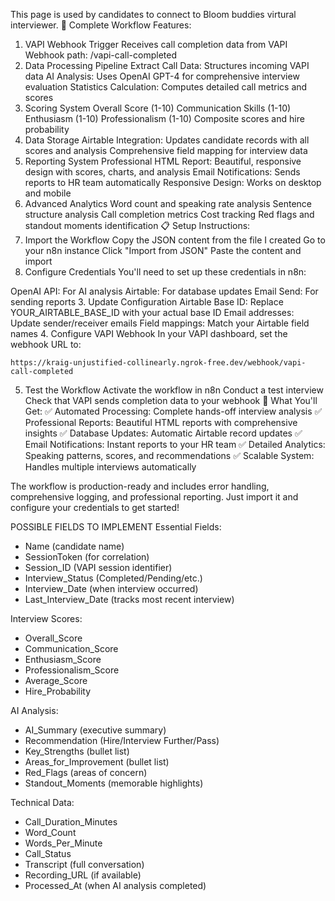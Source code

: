 This page is used by candidates to connect to Bloom buddies virtural interviewer.
🚀 Complete Workflow Features:
1. VAPI Webhook Trigger
Receives call completion data from VAPI
Webhook path: /vapi-call-completed
2. Data Processing Pipeline
Extract Call Data: Structures incoming VAPI data
AI Analysis: Uses OpenAI GPT-4 for comprehensive interview evaluation
Statistics Calculation: Computes detailed call metrics and scores
3. Scoring System
Overall Score (1-10)
Communication Skills (1-10)
Enthusiasm (1-10)
Professionalism (1-10)
Composite scores and hire probability
4. Data Storage
Airtable Integration: Updates candidate records with all scores and analysis
Comprehensive field mapping for interview data
5. Reporting System
Professional HTML Report: Beautiful, responsive design with scores, charts, and analysis
Email Notifications: Sends reports to HR team automatically
Responsive Design: Works on desktop and mobile
6. Advanced Analytics
Word count and speaking rate analysis
Sentence structure analysis
Call completion metrics
Cost tracking
Red flags and standout moments identification
📋 Setup Instructions:
1. Import the Workflow
Copy the JSON content from the file I created
Go to your n8n instance
Click "Import from JSON"
Paste the content and import
2. Configure Credentials
You'll need to set up these credentials in n8n:

OpenAI API: For AI analysis
Airtable: For database updates
Email Send: For sending reports
3. Update Configuration
Airtable Base ID: Replace YOUR_AIRTABLE_BASE_ID with your actual base ID
Email addresses: Update sender/receiver emails
Field mappings: Match your Airtable field names
4. Configure VAPI Webhook
In your VAPI dashboard, set the webhook URL to:


```
https://kraig-unjustified-collinearly.ngrok-free.dev/webhook/vapi-call-completed
```
5. Test the Workflow
Activate the workflow in n8n
Conduct a test interview
Check that VAPI sends completion data to your webhook
🎯 What You'll Get:
✅ Automated Processing: Complete hands-off interview analysis
✅ Professional Reports: Beautiful HTML reports with comprehensive insights
✅ Database Updates: Automatic Airtable record updates
✅ Email Notifications: Instant reports to your HR team
✅ Detailed Analytics: Speaking patterns, scores, and recommendations
✅ Scalable System: Handles multiple interviews automatically

The workflow is production-ready and includes error handling, comprehensive logging, and professional reporting. Just import it and configure your credentials to get started!

POSSIBLE FIELDS TO IMPLEMENT
Essential Fields:
- Name (candidate name)
- SessionToken (for correlation)
- Session_ID (VAPI session identifier)
- Interview_Status (Completed/Pending/etc.)
- Interview_Date (when interview occurred)
- Last_Interview_Date (tracks most recent interview)

Interview Scores:
- Overall_Score
- Communication_Score
- Enthusiasm_Score  
- Professionalism_Score
- Average_Score
- Hire_Probability

AI Analysis:
- AI_Summary (executive summary)
- Recommendation (Hire/Interview Further/Pass)
- Key_Strengths (bullet list)
- Areas_for_Improvement (bullet list)
- Red_Flags (areas of concern)
- Standout_Moments (memorable highlights)

Technical Data:
- Call_Duration_Minutes
- Word_Count
- Words_Per_Minute
- Call_Status
- Transcript (full conversation)
- Recording_URL (if available)
- Processed_At (when AI analysis completed)
